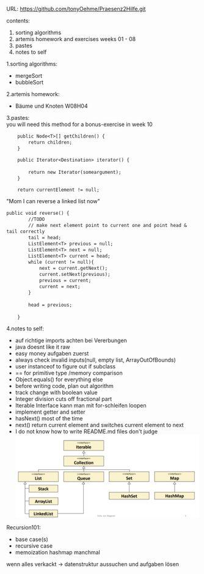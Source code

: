URL: https://github.com/tonyOehme/Praesenz2Hilfe.git

contents: 
1. sorting algorithms
2. artemis homework and exercises weeks 01 - 08
3. pastes
4. notes to self

1.sorting algorithms: 
- mergeSort
- bubbleSort

2.artemis homework: 
- Bäume und Knoten W08H04

3.pastes: <br> 
you will need this method for a bonus-exercise in week 10 <br>
```
    public Node<T>[] getChildren() { 
		return children; 
	}
```
```
    public Iterator<Destination> iterator() {   

        return new Iterator(someargument);
    }
```
```
    return currentElement != null;
```
"Mom I can reverse a linked list now"

```
public void reverse() {
        //TODO
        // make next element point to current one and point head & tail correctly
        tail = head;
        ListElement<T> previous = null;
        ListElement<T> next = null;
        ListElement<T> current = head;
        while (current != null){
            next = current.getNext();
            current.setNext(previous);
            previous = current;
            current = next;
        }

        head = previous;

    }
```

4.notes to self: 
- auf richtige imports achten bei Vererbungen
- java doesnt like it raw
- easy money aufgaben zuerst
- always check invalid inputs(null, empty list, ArrayOutOfBounds)
- user instanceof to figure out if subclass
- == for primitive type /memory comparison
- Object.equals() for everything else 
- before writing code, plan out algorithm
- track change with boolean value
- Integer division cuts off fractional part
- Iterable Interface kann man mit for-schleifen loopen
- implement getter and setter
- hasNext() most of the time <br>
- next() return current element and switches current element to next
- I do not know how to write README.md files don't judge
![img_1.png](img_1.png)

  
Recursion101:
- base case(s)
- recursive case
- memoization hashmap manchmal


wenn alles verkackt -> datenstruktur aussuchen und aufgaben lösen